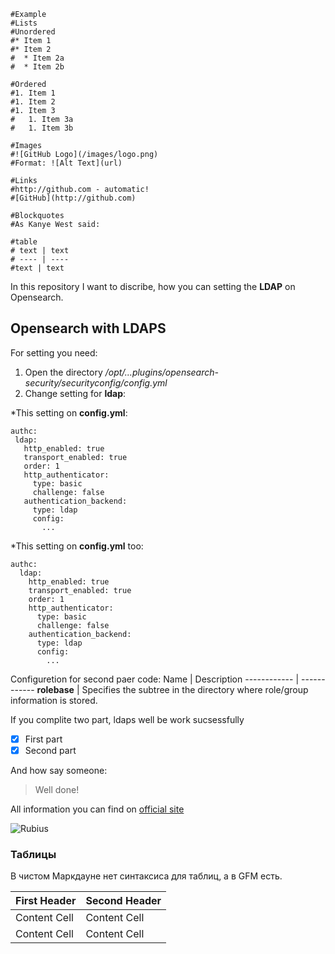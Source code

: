 ```
#Example
#Lists
#Unordered
#* Item 1
#* Item 2
#  * Item 2a
#  * Item 2b

#Ordered
#1. Item 1
#1. Item 2
#1. Item 3
#   1. Item 3a
#   1. Item 3b

#Images
#![GitHub Logo](/images/logo.png)
#Format: ![Alt Text](url)

#Links
#http://github.com - automatic!
#[GitHub](http://github.com)

#Blockquotes
#As Kanye West said:

#table
# text | text
# ---- | ----
#text | text
```


In this repository I want to discribe, how you can setting the **LDAP** on Opensearch.
## Opensearch with LDAPS
For setting you need:
1. Open the directory */opt/...plugins/opensearch-security/securityconfig/config.yml*
2. Change setting for **ldap**:

  *This setting on **config.yml**:
 ```
authc:
  ldap:
    http_enabled: true
    transport_enabled: true
    order: 1
    http_authenticator:
      type: basic
      challenge: false
    authentication_backend:
      type: ldap
      config:
        ...
```
  *This setting  on **config.yml** too:
```
authc:
  ldap:
    http_enabled: true
    transport_enabled: true
    order: 1
    http_authenticator:
      type: basic
      challenge: false
    authentication_backend:
      type: ldap
      config:
        ...
```

Configuretion for second paer code:
Name         | Description
------------ | ------------
**rolebase** | Specifies the subtree in the directory where role/group information is stored.


If you complite two part, ldaps well be work sucsessfully
* [x] First part
* [x] Second part

And how say someone:
>Well done!

All information you can find on [official site](https://opensearch.org/docs/security-plugin/configuration/ldap/)

![Rubius](https://planyway.com/)

### Таблицы

В чистом Маркдауне нет синтаксиса для таблиц, а в GFM есть.

First Header  | Second Header
------------- | -------------
Content Cell  | Content Cell
Content Cell  | Content Cell
